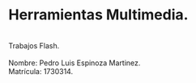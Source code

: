 # Herramientas Multimedia.
<br>Trabajos Flash.</br>
<br>Nombre: Pedro Luis Espinoza Martinez.</br>
Matrícula: 1730314.
